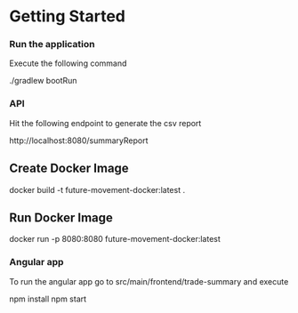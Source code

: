
# Getting Started

### Run the application
Execute the following command

./gradlew bootRun

### API 
Hit the following endpoint to generate the csv report

http://localhost:8080/summaryReport

## Create Docker Image
docker build -t future-movement-docker:latest .

## Run Docker Image
docker run -p 8080:8080 future-movement-docker:latest   


### Angular app
To run the angular app go to src/main/frontend/trade-summary and execute

npm install
npm start

